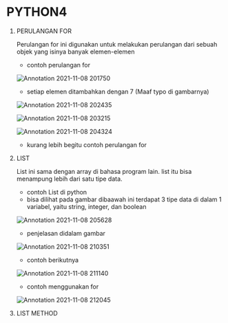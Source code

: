 # PYTHON4

1. PERULANGAN FOR

    Perulangan for ini digunakan untuk melakukan perulangan dari sebuah objek yang isinya banyak elemen-elemen
    
    - contoh perulangan for 

    ![Annotation 2021-11-08 201750](https://user-images.githubusercontent.com/92988781/140862740-95bd2741-f6dc-469d-baa9-9b5b8cd1275a.png)
    
    - setiap elemen ditambahkan dengan 7 (Maaf typo di gambarnya)
    
    ![Annotation 2021-11-08 202435](https://user-images.githubusercontent.com/92988781/140862815-8cfb84f8-9148-4651-a7de-c4afc0cf9054.png)
    
    ![Annotation 2021-11-08 203215](https://user-images.githubusercontent.com/92988781/140862852-db40db93-b1ec-409f-ab78-739a7d456401.png)
    
    ![Annotation 2021-11-08 204324](https://user-images.githubusercontent.com/92988781/140863689-3357e281-a22b-42a1-ac04-177cc339399e.png)
    
    - kurang lebih begitu contoh perulangan for



2. LIST

    List ini sama dengan array di bahasa program lain. list itu bisa menampung lebih dari satu tipe data.
    
    - contoh List di python
    - bisa dilihat pada gambar dibaawah ini terdapat 3 tipe data di dalam 1 variabel, yaitu string, integer, dan boolean

    ![Annotation 2021-11-08 205628](https://user-images.githubusercontent.com/92988781/140865055-21af8f80-979d-4d90-93f0-43edfe74663c.png)
    
    - penjelasan didalam gambar

    ![Annotation 2021-11-08 210351](https://user-images.githubusercontent.com/92988781/140865678-0b83ee7e-9c71-4f2b-9a9e-9a0325344871.png)
    
    - contoh berikutnya

    ![Annotation 2021-11-08 211140](https://user-images.githubusercontent.com/92988781/140866322-2c97174e-b201-4cb7-9ea9-5761f2e8811f.png)
    
    
    - contoh menggunakan for 

    ![Annotation 2021-11-08 212045](https://user-images.githubusercontent.com/92988781/140867151-8faee069-8349-4cc2-9050-43fac3b2cd6a.png)




3. LIST METHOD



    
    
    
    




    
